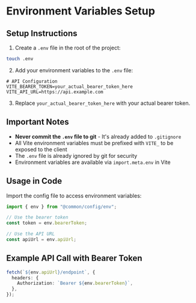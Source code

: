 # Environment Variables Setup

## Setup Instructions

1. Create a `.env` file in the root of the project:

```bash
touch .env
```

2. Add your environment variables to the `.env` file:

```env
# API Configuration
VITE_BEARER_TOKEN=your_actual_bearer_token_here
VITE_API_URL=https://api.example.com
```

3. Replace `your_actual_bearer_token_here` with your actual bearer token.

## Important Notes

- **Never commit the `.env` file to git** - It's already added to `.gitignore`
- All Vite environment variables must be prefixed with `VITE_` to be exposed to the client
- The `.env` file is already ignored by git for security
- Environment variables are available via `import.meta.env` in Vite

## Usage in Code

Import the config file to access environment variables:

```typescript
import { env } from "@common/config/env";

// Use the bearer token
const token = env.bearerToken;

// Use the API URL
const apiUrl = env.apiUrl;
```

## Example API Call with Bearer Token

```typescript
fetch(`${env.apiUrl}/endpoint`, {
  headers: {
    Authorization: `Bearer ${env.bearerToken}`,
  },
});
```
